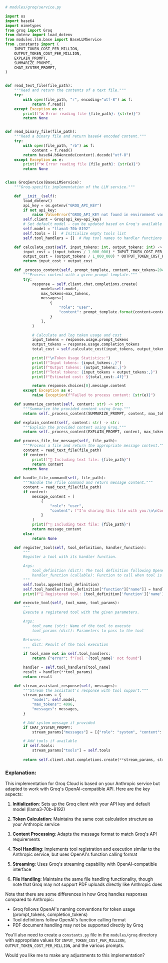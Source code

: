 ```python
# modules/groq/service.py

import os
import base64
import mimetypes
from groq import Groq
from dotenv import load_dotenv
from modules.llm.base import BaseLLMService
from .constants import (
    INPUT_TOKEN_COST_PER_MILLION,
    OUTPUT_TOKEN_COST_PER_MILLION,
    EXPLAIN_PROMPT,
    SUMMARIZE_PROMPT,
    CHAT_SYSTEM_PROMPT,
)


def read_text_file(file_path):
    """Read and return the contents of a text file."""
    try:
        with open(file_path, "r", encoding="utf-8") as f:
            return f.read()
    except Exception as e:
        print(f"❌ Error reading file {file_path}: {str(e)}")
        return None


def read_binary_file(file_path):
    """Read a binary file and return base64 encoded content."""
    try:
        with open(file_path, "rb") as f:
            content = f.read()
        return base64.b64encode(content).decode("utf-8")
    except Exception as e:
        print(f"❌ Error reading file {file_path}: {str(e)}")
        return None


class GroqService(BaseLLMService):
    """Groq-specific implementation of the LLM service."""

    def __init__(self):
        load_dotenv()
        api_key = os.getenv("GROQ_API_KEY")
        if not api_key:
            raise ValueError("GROQ_API_KEY not found in environment variables")
        self.client = Groq(api_key=api_key)
        # Set default model - can be updated based on Groq's available models
        self.model = "llama3-70b-8192"
        self.tools = []  # Initialize empty tools list
        self.tool_handlers = {}  # Map tool names to handler functions

    def calculate_cost(self, input_tokens: int, output_tokens: int) -> float:
        input_cost = (input_tokens / 1_000_000) * INPUT_TOKEN_COST_PER_MILLION
        output_cost = (output_tokens / 1_000_000) * OUTPUT_TOKEN_COST_PER_MILLION
        return input_cost + output_cost

    def _process_content(self, prompt_template, content, max_tokens=2048):
        """Process content with a given prompt template."""
        try:
            response = self.client.chat.completions.create(
                model=self.model,
                max_tokens=max_tokens,
                messages=[
                    {
                        "role": "user",
                        "content": prompt_template.format(content=content),
                    }
                ],
            )

            # Calculate and log token usage and cost
            input_tokens = response.usage.prompt_tokens
            output_tokens = response.usage.completion_tokens
            total_cost = self.calculate_cost(input_tokens, output_tokens)

            print(f"\nToken Usage Statistics:")
            print(f"Input tokens: {input_tokens:,}")
            print(f"Output tokens: {output_tokens:,}")
            print(f"Total tokens: {input_tokens + output_tokens:,}")
            print(f"Estimated cost: ${total_cost:.4f}")

            return response.choices[0].message.content
        except Exception as e:
            raise Exception(f"Failed to process content: {str(e)}")

    def summarize_content(self, content: str) -> str:
        """Summarize the provided content using Groq."""
        return self._process_content(SUMMARIZE_PROMPT, content, max_tokens=2048)

    def explain_content(self, content: str) -> str:
        """Explain the provided content using Groq."""
        return self._process_content(EXPLAIN_PROMPT, content, max_tokens=1500)

    def process_file_for_message(self, file_path):
        """Process a file and return the appropriate message content."""
        content = read_text_file(file_path)
        if content:
            print(f"📄 Including text file: {file_path}")
            return content
        return None

    def handle_file_command(self, file_path):
        """Handle the /file command and return message content."""
        content = read_text_file(file_path)
        if content:
            message_content = [
                {
                    "role": "user",
                    "content": f"I'm sharing this file with you:\n\nContent of {file_path}:\n\n{content}",
                }
            ]
            print(f"📄 Including text file: {file_path}")
            return message_content
        else:
            return None

    def register_tool(self, tool_definition, handler_function):
        """
        Register a tool with its handler function.

        Args:
            tool_definition (dict): The tool definition following OpenAI's function schema
            handler_function (callable): Function to call when tool is used
        """
        self.tools.append(tool_definition)
        self.tool_handlers[tool_definition["function"]["name"]] = handler_function
        print(f"🔧 Registered tool: {tool_definition['function']['name']}")

    def execute_tool(self, tool_name, tool_params):
        """
        Execute a registered tool with the given parameters.

        Args:
            tool_name (str): Name of the tool to execute
            tool_params (dict): Parameters to pass to the tool

        Returns:
            dict: Result of the tool execution
        """
        if tool_name not in self.tool_handlers:
            return {"error": f"Tool '{tool_name}' not found"}

        handler = self.tool_handlers[tool_name]
        result = handler(**tool_params)
        return result

    def stream_assistant_response(self, messages):
        """Stream the assistant's response with tool support."""
        stream_params = {
            "model": self.model,
            "max_tokens": 4096,
            "messages": messages,
        }

        # Add system message if provided
        if CHAT_SYSTEM_PROMPT:
            stream_params["messages"] = [{"role": "system", "content": CHAT_SYSTEM_PROMPT}] + messages

        # Add tools if available
        if self.tools:
            stream_params["tools"] = self.tools
            
        return self.client.chat.completions.create(**stream_params, stream=True)
```

### Explanation:

This implementation for Groq Cloud is based on your Anthropic service but adapted to work with Groq's OpenAI-compatible API. Here are the key aspects:

1. **Initialization**: Sets up the Groq client with your API key and default model (llama3-70b-8192)

2. **Token Calculation**: Maintains the same cost calculation structure as your Anthropic service

3. **Content Processing**: Adapts the message format to match Groq's API requirements

4. **Tool Handling**: Implements tool registration and execution similar to the Anthropic service, but uses OpenAI's function calling format

5. **Streaming**: Uses Groq's streaming capability with OpenAI-compatible interface

6. **File Handling**: Maintains the same file handling functionality, though note that Groq may not support PDF uploads directly like Anthropic does

Note that there are some differences in how Groq handles responses compared to Anthropic:
- Groq follows OpenAI's naming conventions for token usage (prompt_tokens, completion_tokens)
- Tool definitions follow OpenAI's function calling format
- PDF document handling may not be supported directly by Groq

You'll also need to create a `constants.py` file in the `modules/groq` directory with appropriate values for `INPUT_TOKEN_COST_PER_MILLION`, `OUTPUT_TOKEN_COST_PER_MILLION`, and the various prompts.

Would you like me to make any adjustments to this implementation?
